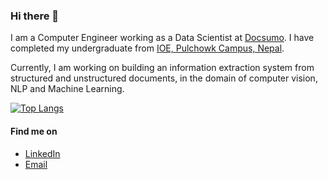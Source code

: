 ### Hi there 👋

I am a Computer Engineer working as a Data Scientist at [Docsumo](https://docsumo.com/about). I have completed my undergraduate from [IOE, Pulchowk Campus, Nepal](http://doece.pcampus.edu.np/).

Currently, I am working on building an information extraction system from structured and unstructured documents, in the domain of computer vision, NLP and Machine Learning.

<!-- ![Github stats](https://github-readme-stats.vercel.app/api?username=pinksi) -->

[![Top Langs](https://github-readme-stats.vercel.app/api/top-langs/?username=pinksi)](https://github.com/pinksi/github-readme-stats)

#### Find me on
  - [LinkedIn](https://www.linkedin.com/in/pinky-sitikhu-5579b2a0/)
  - [Email](pinky.sitikhu524@gmail.com)

<!--
**pinksi/pinksi** is a ✨ _special_ ✨ repository because its `README.md` (this file) appears on your GitHub profile.

Here are some ideas to get you started:

- 🔭 I’m currently working on ...
- 🌱 I’m currently learning ...
- 👯 I’m looking to collaborate on ...
- 🤔 I’m looking for help with ...
- 💬 Ask me about ...
- 📫 How to reach me: ...
- 😄 Pronouns: ...
- ⚡ Fun fact: ...
-->
